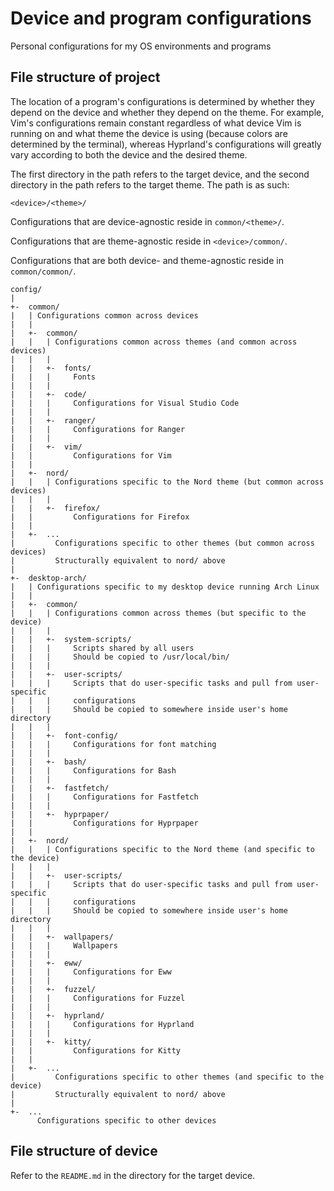 # Device and program configurations

Personal configurations for my OS environments and programs

## File structure of project

The location of a program's configurations is determined by whether they depend
on the device and whether they depend on the theme. For example, Vim's
configurations remain constant regardless of what device Vim is running on and
what theme the device is using (because colors are determined by the terminal),
whereas Hyprland's configurations will greatly vary according to both the device
and the desired theme.

The first directory in the path refers to the target device, and the second
directory in the path refers to the target theme. The path is as such:

```
<device>/<theme>/
```

Configurations that are device-agnostic reside in `common/<theme>/`.

Configurations that are theme-agnostic reside in `<device>/common/`.

Configurations that are both device- and theme-agnostic reside in
`common/common/`.

```
config/
|
+-  common/
|   | Configurations common across devices
|   |
|   +-  common/
|   |   | Configurations common across themes (and common across devices)
|   |   |
|   |   +-  fonts/
|   |   |     Fonts
|   |   |
|   |   +-  code/
|   |   |     Configurations for Visual Studio Code
|   |   |
|   |   +-  ranger/
|   |   |     Configurations for Ranger
|   |   |
|   |   +-  vim/
|   |         Configurations for Vim
|   |
|   +-  nord/
|   |   | Configurations specific to the Nord theme (but common across devices)
|   |   |
|   |   +-  firefox/
|   |         Configurations for Firefox
|   |
|   +-  ...
|         Configurations specific to other themes (but common across devices)
|         Structurally equivalent to nord/ above
|
+-  desktop-arch/
|   | Configurations specific to my desktop device running Arch Linux
|   |
|   +-  common/
|   |   | Configurations common across themes (but specific to the device)
|   |   |
|   |   +-  system-scripts/
|   |   |     Scripts shared by all users
|   |   |     Should be copied to /usr/local/bin/
|   |   |
|   |   +-  user-scripts/
|   |   |     Scripts that do user-specific tasks and pull from user-specific
|   |   |     configurations
|   |   |     Should be copied to somewhere inside user's home directory
|   |   |
|   |   +-  font-config/
|   |   |     Configurations for font matching
|   |   |
|   |   +-  bash/
|   |   |     Configurations for Bash
|   |   |
|   |   +-  fastfetch/
|   |   |     Configurations for Fastfetch
|   |   |
|   |   +-  hyprpaper/
|   |         Configurations for Hyprpaper
|   |
|   +-  nord/
|   |   | Configurations specific to the Nord theme (and specific to the device)
|   |   |
|   |   +-  user-scripts/
|   |   |     Scripts that do user-specific tasks and pull from user-specific
|   |   |     configurations
|   |   |     Should be copied to somewhere inside user's home directory
|   |   |
|   |   +-  wallpapers/
|   |   |     Wallpapers
|   |   |
|   |   +-  eww/
|   |   |     Configurations for Eww
|   |   |
|   |   +-  fuzzel/
|   |   |     Configurations for Fuzzel
|   |   |
|   |   +-  hyprland/
|   |   |     Configurations for Hyprland
|   |   |
|   |   +-  kitty/
|   |         Configurations for Kitty
|   |
|   +-  ...
|         Configurations specific to other themes (and specific to the device)
|         Structurally equivalent to nord/ above
|
+-  ...
      Configurations specific to other devices
```

## File structure of device

Refer to the `README.md` in the directory for the target device.
